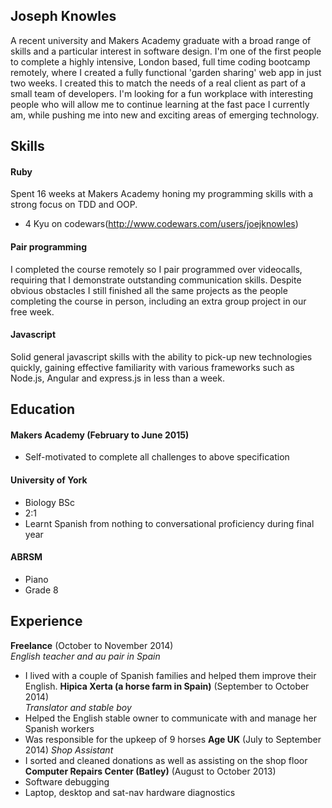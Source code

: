 ## Joseph Knowles

A recent university and Makers Academy graduate with a broad range of skills and a particular interest in software design. I'm one of the first people to complete a highly intensive, London based, full time coding bootcamp remotely, where I created a fully functional 'garden sharing' web app in just two weeks. I created this to match the needs of a real client as part of a small team of developers. I'm looking for a fun workplace with interesting people who will allow me to continue learning at the fast pace I currently am, while pushing me into new and exciting areas of emerging technology.

## Skills

#### Ruby

Spent 16 weeks at Makers Academy honing my programming skills with a strong focus on TDD and OOP. 

- 4 Kyu on codewars(http://www.codewars.com/users/joejknowles)

#### Pair programming

I completed the course remotely so I pair programmed over videocalls, requiring that I demonstrate outstanding communication skills. Despite obvious obstacles I still finished all the same projects as the people completing the course in person, including an extra group project in our free week.

#### Javascript

Solid general javascript skills with the ability to pick-up new technologies quickly, gaining effective familiarity with various frameworks such as Node.js, Angular and express.js in less than a week. 

## Education

#### Makers Academy (February to June 2015)

- Self-motivated to complete all challenges to above specification

#### University of York

- Biology BSc
- 2:1
- Learnt Spanish from nothing to conversational proficiency during final year

#### ABRSM

- Piano
- Grade 8

## Experience

**Freelance** (October to November 2014)    
*English teacher and au pair in Spain*
  - I lived with a couple of Spanish families and helped them improve their English.
**Hipica Xerta (a horse farm in Spain)** (September to October 2014)   
*Translator and stable boy*  
  - Helped the English stable owner to communicate with and manage her Spanish workers
  - Was responsible for the upkeep of 9 horses
**Age UK** (July to September 2014)
*Shop Assistant*
  - I sorted and cleaned donations as well as assisting on the shop floor
**Computer Repairs Center (Batley)** (August to October 2013)
  - Software debugging
  - Laptop, desktop and sat-nav hardware diagnostics
